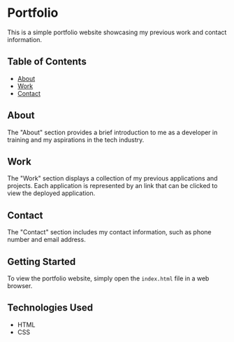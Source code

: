 # Portfolio

This is a simple portfolio website showcasing my previous work and contact information.

## Table of Contents

- [About](#about)
- [Work](#work)
- [Contact](#contact)

## About

The "About" section provides a brief introduction to me as a developer in training and my aspirations in the tech industry.

## Work

The "Work" section displays a collection of my previous applications and projects. Each application is represented by an link that can be clicked to view the deployed application.

## Contact

The "Contact" section includes my contact information, such as phone number and email address.

## Getting Started

To view the portfolio website, simply open the `index.html` file in a web browser.

## Technologies Used

- HTML
- CSS



